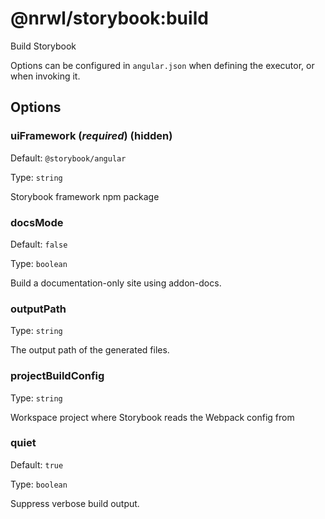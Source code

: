 # @nrwl/storybook:build

Build Storybook

Options can be configured in `angular.json` when defining the executor, or when invoking it.

## Options

### uiFramework (_**required**_) (**hidden**)

Default: `@storybook/angular`

Type: `string`

Storybook framework npm package

### docsMode

Default: `false`

Type: `boolean`

Build a documentation-only site using addon-docs.

### outputPath

Type: `string`

The output path of the generated files.

### projectBuildConfig

Type: `string`

Workspace project where Storybook reads the Webpack config from

### quiet

Default: `true`

Type: `boolean`

Suppress verbose build output.
